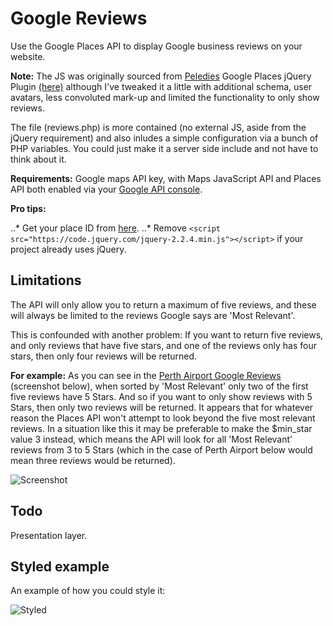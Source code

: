 # Google Reviews
Use the Google Places API to display Google business reviews on your website.

**Note:** The JS was originally sourced from [Peledies](https://github.com/peledies) Google Places jQuery Plugin [(here)](https://github.com/peledies/google-places) although I've tweaked it a little with additional schema, user avatars, less convoluted mark-up and limited the functionality to only show reviews.

The file (reviews.php) is more contained (no external JS, aside from the jQuery requirement) and also inludes a simple configuration via a bunch of PHP variables. You could just make it a server side include and not have to think about it.

**Requirements:** Google maps API key, with Maps JavaScript API and Places API both enabled via your [Google API console](https://console.cloud.google.com/apis).

**Pro tips:** 

..* Get your place ID from [here](https://developers.google.com/places/place-id).
..* Remove `<script src="https://code.jquery.com/jquery-2.2.4.min.js"></script>` if your project already uses jQuery.

## Limitations ##

The API will only allow you to return a maximum of five reviews, and these will always be limited to the reviews Google says are 'Most Relevant'.

This is confounded with another problem: If you want to return five reviews, and only reviews that have five stars, and one of the reviews only has four stars, then only four reviews will be returned.

**For example:** As you can see in the [Perth Airport Google Reviews](https://goo.gl/vYCorg) (screenshot below), when sorted by 'Most Relevant' only two of the first five reviews have 5 Stars. And so if you want to only show reviews with 5 Stars, then only two reviews will be returned. It appears that for whatever reason the Places API won't attempt to look beyond the five most relevant reviews. In a situation like this it may be preferable to make the $min_star value 3 instead, which means the API will look for all 'Most Relevant' reviews from 3 to 5 Stars (which in the case of Perth Airport below would mean three reviews would be returned).

![Screenshot](https://raw.githubusercontent.com/mikeott/google-reviews/master/doc-images/reviews.png)

## Todo ##

Presentation layer.

## Styled example ##

An example of how you could style it:

![Styled](https://raw.githubusercontent.com/mikeott/google-reviews/master/doc-images/example-styled.png)
